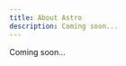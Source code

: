 ```yaml
---
title: About Astro
description: Coming soon...
---
```


<!--
    This is a generated file. Do not edit this file directly.
    To make changes, edit the original sitemap file located at: messages/docs/about/index/pl.json.
    Last Updated: 18.08.2024 (Date Created: 18.08.2024)
-->

Coming soon...
